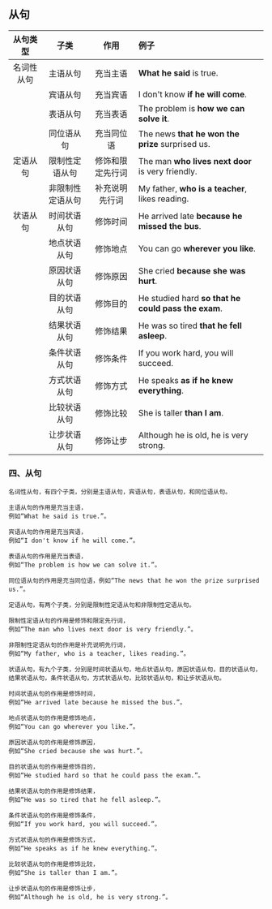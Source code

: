 ## 从句

| 从句类型 | 子类 | 作用 | 例子 |
| :---: | :---: | :---: | :--- |
| 名词性从句 | 主语从句 | 充当主语 | **What he said** is true. |
| | 宾语从句 | 充当宾语 | I don't know **if he will come**. |
| | 表语从句 | 充当表语 | The problem is **how we can solve it**. |
| | 同位语从句 | 充当同位语 | The news **that he won the prize** surprised us. |
| 定语从句 | 限制性定语从句 | 修饰和限定先行词 | The man **who lives next door** is very friendly. |
| | 非限制性定语从句 | 补充说明先行词 | My father, **who is a teacher**, likes reading. |
| 状语从句 | 时间状语从句 | 修饰时间 | He arrived late **because he missed the bus**. |
| | 地点状语从句 | 修饰地点 | You can go **wherever you like**. |
| | 原因状语从句 | 修饰原因 | She cried **because she was hurt**. |
| | 目的状语从句 | 修饰目的 | He studied hard **so that he could pass the exam**. |
| | 结果状语从句 | 修饰结果 | He was so tired **that he fell asleep**. |
| | 条件状语从句 | 修饰条件 | If you work hard, you will succeed. |
| | 方式状语从句 | 修饰方式 | He speaks **as if he knew everything**. |
| | 比较状语从句 | 修饰比较 | She is taller **than I am**. |
| | 让步状语从句 | 修饰让步 | Although he is old, he is very strong. |

### 四、从句
```
名词性从句，有四个子类，分别是主语从句，宾语从句，表语从句，和同位语从句。

主语从句的作用是充当主语，
例如“What he said is true.”。

宾语从句的作用是充当宾语，
例如“I don't know if he will come.”。

表语从句的作用是充当表语，
例如“The problem is how we can solve it.”。

同位语从句的作用是充当同位语，例如“The news that he won the prize surprised us.”。
```
```
定语从句，有两个子类，分别是限制性定语从句和非限制性定语从句。

限制性定语从句的作用是修饰和限定先行词，
例如“The man who lives next door is very friendly.”。

非限制性定语从句的作用是补充说明先行词，
例如“My father, who is a teacher, likes reading.”。
```
```
状语从句，有九个子类，分别是时间状语从句，地点状语从句，原因状语从句，目的状语从句，结果状语从句，条件状语从句，方式状语从句，比较状语从句，和让步状语从句。

时间状语从句的作用是修饰时间，
例如“He arrived late because he missed the bus.”。

地点状语从句的作用是修饰地点，
例如“You can go wherever you like.”。

原因状语从句的作用是修饰原因，
例如“She cried because she was hurt.”。

目的状语从句的作用是修饰目的，
例如“He studied hard so that he could pass the exam.”。

结果状语从句的作用是修饰结果，
例如“He was so tired that he fell asleep.”。

条件状语从句的作用是修饰条件，
例如“If you work hard, you will succeed.”。

方式状语从句的作用是修饰方式，
例如“He speaks as if he knew everything.”。

比较状语从句的作用是修饰比较，
例如“She is taller than I am.”。

让步状语从句的作用是修饰让步，
例如“Although he is old, he is very strong.”。
```

